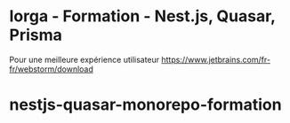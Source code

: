 # Iorga - Formation - Nest.js, Quasar, Prisma

Pour une meilleure expérience utilisateur https://www.jetbrains.com/fr-fr/webstorm/download
# nestjs-quasar-monorepo-formation
